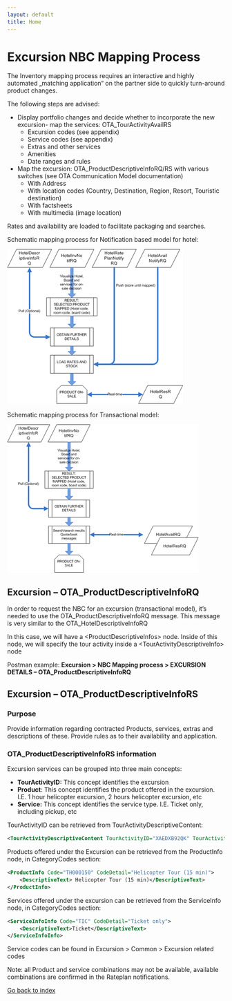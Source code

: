 ```yaml
---
layout: default
title: Home
---
```


# Excursion NBC Mapping Process

The Inventory mapping process requires an interactive and highly automated „matching application“ on the partner side to quickly turn-around product changes.

The following steps are advised:

- Display portfolio changes and decide whether to incorporate the new excursion- map the services: OTA_TourActivityAvailRS
  - Excursion codes (see appendix)
  - Service codes (see appendix)
  - Extras and other services
  - Amenities
  - Date ranges and rules
- Map the excursion: OTA_ProductDescriptiveInfoRQ/RS with various switches (see OTA Communication Model documentation)
  - With Address
  - With location codes (Country, Destination, Region, Resort, Touristic destination)
  - With factsheets
  - With multimedia (image location)

Rates and availability are loaded to facilitate packaging and searches.

Schematic mapping process for Notification based model for hotel:

![Mapping notification process diagram](./XA_Common_Pictures/XA_NBC_Mapping_Graphic1.png)

Schematic mapping process for Transactional model:

![Mapping transactional process diagram](./XA_Common_Pictures/XA_NBC_Mapping_Graphic2.png)

## Excursion – OTA_ProductDescriptiveInfoRQ

In order to request the NBC for an excursion (transactional model), it’s needed to use the OTA_ProductDescriptiveInfoRQ message. This message is very similar to the OTA_HotelDescriptiveInfoRQ

In this case, we will have a &lt;ProductDescriptiveInfos&gt; node. Inside of this node, we will specify the tour activity inside a &lt;TourActivityDescriptiveInfo&gt; node

Postman example:
**Excursion > NBC Mapping process > EXCURSION DETAILS – OTA_ProductDescriptiveInfoRQ**

## Excursion – OTA_ProductDescriptiveInfoRS

### **Purpose**

Provide information regarding contracted Products, services, extras and descriptions of these. Provide rules as to their availability and application.

### **OTA_ProductDescriptiveInfoRS information**

Excursion services can be grouped into three main concepts:

- **TourActivityID:** This concept identifies the excursion
- **Product**: This concept identifies the product offered in the excursion. I.E. 1 hour helicopter excursion, 2 hours helicopter excursion, etc
- **Service:** This concept identifies the service type. I.E. Ticket only, including pickup, etc

TourActivityID can be retrieved from TourActivityDescriptiveContent:

```xml
<TourActivityDescriptiveContent TourActivityID="XAEDXB92QK" TourActivityName="Helicopter Tour Atlantis" RPH="1">
```

Products offered under the Excursion can be retrieved from the ProductInfo node, in CategoryCodes section:

```xml
<ProductInfo Code="TH000150" CodeDetail="Helicopter Tour (15 min)">
	<DescriptiveText> Helicopter Tour (15 min)</DescriptiveText>
</ProductInfo>
```

Services offered under the excursion can be retrieved from the ServiceInfo node, in CategoryCodes section:
```xml
<ServiceInfoInfo Code="TIC" CodeDetail="Ticket only">
	<DescriptiveText>Ticket</DescriptiveText>
</ServiceInfoInfo>
```

Service codes can be found in Excursion > Common > Excursion related codes

Note: all Product and service combinations may not be available, available combinations are confirmed in the Rateplan notifications.


[Go back to index](../)

